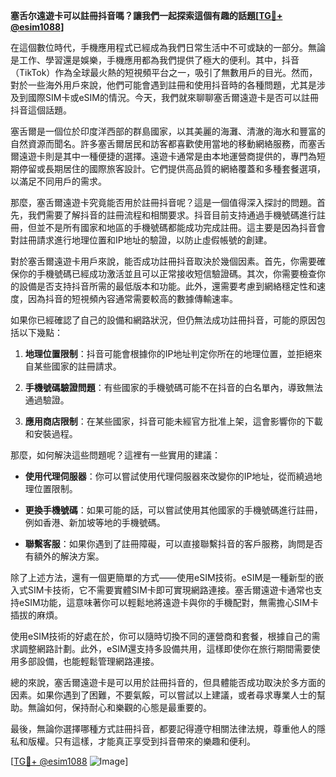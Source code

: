 **塞舌尔遠遊卡可以註冊抖音嗎？讓我們一起探索這個有趣的話題[[TG💪+ @esim1088](https://t.me/s/esim1088)]**

在這個數位時代，手機應用程式已經成為我們日常生活中不可或缺的一部分。無論是工作、學習還是娛樂，手機應用都為我們提供了極大的便利。其中，抖音（TikTok）作為全球最火熱的短視頻平台之一，吸引了無數用戶的目光。然而，對於一些海外用戶來說，他們可能會遇到註冊和使用抖音時的各種問題，尤其是涉及到國際SIM卡或eSIM的情況。今天，我們就來聊聊塞舌爾遠遊卡是否可以註冊抖音這個話題。

塞舌爾是一個位於印度洋西部的群島國家，以其美麗的海灘、清澈的海水和豐富的自然資源而聞名。許多塞舌爾居民和訪客都喜歡使用當地的移動網絡服務，而塞舌爾遠遊卡則是其中一種便捷的選擇。遠遊卡通常是由本地運營商提供的，專門為短期停留或長期居住的國際旅客設計。它們提供高品質的網絡覆蓋和多種套餐選項，以滿足不同用戶的需求。

那麼，塞舌爾遠遊卡究竟能否用於註冊抖音呢？這是一個值得深入探討的問題。首先，我們需要了解抖音的註冊流程和相關要求。抖音目前支持通過手機號碼進行註冊，但並不是所有國家和地區的手機號碼都能成功完成註冊。這主要是因為抖音會對註冊請求進行地理位置和IP地址的驗證，以防止虛假帳號的創建。

對於塞舌爾遠遊卡用戶來說，能否成功註冊抖音取決於幾個因素。首先，你需要確保你的手機號碼已經成功激活並且可以正常接收短信驗證碼。其次，你需要檢查你的設備是否支持抖音所需的最低版本和功能。此外，還需要考慮到網絡穩定性和速度，因為抖音的短視頻內容通常需要較高的數據傳輸速率。

如果你已經確認了自己的設備和網路狀況，但仍無法成功註冊抖音，可能的原因包括以下幾點：

1. **地理位置限制**：抖音可能會根據你的IP地址判定你所在的地理位置，並拒絕來自某些國家的註冊請求。
   
2. **手機號碼驗證問題**：有些國家的手機號碼可能不在抖音的白名單內，導致無法通過驗證。

3. **應用商店限制**：在某些國家，抖音可能未經官方批准上架，這會影響你的下載和安裝過程。

那麼，如何解決這些問題呢？這裡有一些實用的建議：

- **使用代理伺服器**：你可以嘗試使用代理伺服器來改變你的IP地址，從而繞過地理位置限制。
  
- **更換手機號碼**：如果可能的話，可以嘗試使用其他國家的手機號碼進行註冊，例如香港、新加坡等地的手機號碼。

- **聯繫客服**：如果你遇到了註冊障礙，可以直接聯繫抖音的客戶服務，詢問是否有額外的解決方案。

除了上述方法，還有一個更簡單的方式——使用eSIM技術。eSIM是一種新型的嵌入式SIM卡技術，它不需要實體SIM卡即可實現網路連接。塞舌爾遠遊卡通常也支持eSIM功能，這意味著你可以輕鬆地將遠遊卡與你的手機配對，無需擔心SIM卡插拔的麻煩。

使用eSIM技術的好處在於，你可以隨時切換不同的運營商和套餐，根據自己的需求調整網路計劃。此外，eSIM還支持多設備共用，這樣即使你在旅行期間需要使用多部設備，也能輕鬆管理網路連接。

總的來說，塞舌爾遠遊卡是可以用於註冊抖音的，但具體能否成功取決於多方面的因素。如果你遇到了困難，不要氣餒，可以嘗試以上建議，或者尋求專業人士的幫助。無論如何，保持耐心和樂觀的心態是最重要的。

最後，無論你選擇哪種方式註冊抖音，都要記得遵守相關法律法規，尊重他人的隱私和版權。只有這樣，才能真正享受到抖音帶來的樂趣和便利。

[[TG💪+ @esim1088](https://t.me/s/esim1088) ![Image](https://i.postimg.cc/4NQfJmqS/Snipaste-2025-05-13-00-14-12.png)]